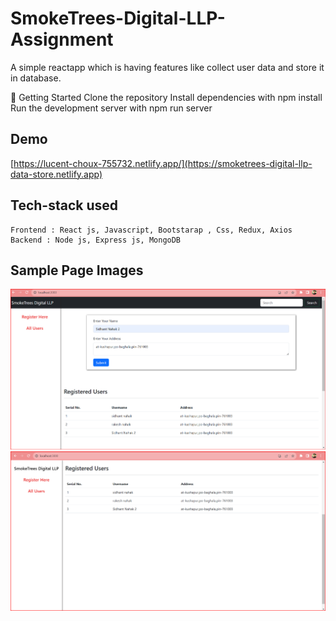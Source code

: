 # SmokeTrees-Digital-LLP-Assignment
A simple reactapp which is having features like collect user data and store it in database.

🚀 Getting Started
Clone the repository
Install dependencies with npm install
Run the development server with npm run server

## Demo

[https://lucent-choux-755732.netlify.app/](https://smoketrees-digital-llp-data-store.netlify.app)

##  Tech-stack used
  
   ```
Frontend : React js, Javascript, Bootstarap , Css, Redux, Axios
Backend : Node js, Express js, MongoDB
```
**Sample Page Images**
---
![Screenshot (1311)](https://github.com/sidhantnahak/SmokeTrees-Digital-LLP-Assignment/blob/main/client/src/Components/images/image_1.png)
![Screenshot (1312)](https://github.com/sidhantnahak/SmokeTrees-Digital-LLP-Assignment/blob/main/client/src/Components/images/imgage_2.png)




